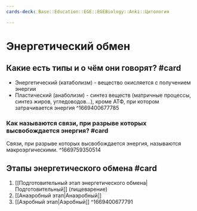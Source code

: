 ```yaml
---
cards-deck: Base::Education::EGE::EGEBiology::Anki::Цитология

---
```


# Энергетический обмен 
## Какие есть типы и о чём они говорят? #card 
- Энергетический (катаболизм) - вещество окисляется с получением энергии
- Пластический (анаболизм) - синтез веществ (матричные процессы, синтез жиров, угледоводов...), кроме АТФ, при котором затрачивается энергия
^1669400677785

### Как называются связи, при разрыве которых высвобождается энергия? #card 
Связи, при разрыве которых высвобождается энергия, называются макроэргическими.
^1669759350514

## Этапы энергетического обмена #card 
1. [[Подготовительный этап энергетического обмена|Подготовительный]] (пищеварение)
2. [[Анаэробный этап|Анаэробный]]
3. [[Аэробный этап|Аэробный]]
^1669400677791

